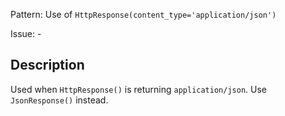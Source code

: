 Pattern: Use of `HttpResponse(content_type='application/json')`

Issue: -

## Description

Used when `HttpResponse()` is returning `application/json`. Use `JsonResponse()` instead.
